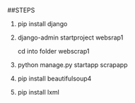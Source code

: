 ##STEPS
1. pip install django
2. django-admin startproject websrap1

    cd into folder webscrap1

3. python manage.py startapp scrapapp
4. pip install beautifulsoup4
5. pip install lxml